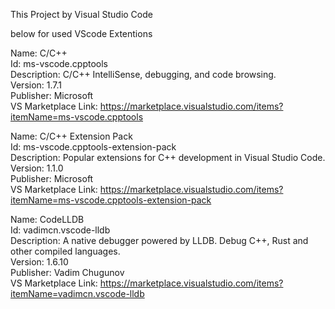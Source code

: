 This Project by Visual Studio Code

below for used VScode Extentions

Name: C/C++ </br>
Id: ms-vscode.cpptools </br>
Description: C/C++ IntelliSense, debugging, and code browsing. </br>
Version: 1.7.1 </br>
Publisher: Microsoft </br>
VS Marketplace Link: https://marketplace.visualstudio.com/items?itemName=ms-vscode.cpptools </br>

Name: C/C++ Extension Pack </br>
Id: ms-vscode.cpptools-extension-pack </br>
Description: Popular extensions for C++ development in Visual Studio Code. </br>
Version: 1.1.0 </br>
Publisher: Microsoft </br>
VS Marketplace Link: https://marketplace.visualstudio.com/items?itemName=ms-vscode.cpptools-extension-pack </br>

Name: CodeLLDB </br>
Id: vadimcn.vscode-lldb </br>
Description: A native debugger powered by LLDB.  Debug C++, Rust and other compiled languages. </br>
Version: 1.6.10 </br>
Publisher: Vadim Chugunov </br>
VS Marketplace Link: https://marketplace.visualstudio.com/items?itemName=vadimcn.vscode-lldb </br>
